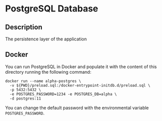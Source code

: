 # PostgreSQL Database

## Description

The persistence layer of the application

## Docker

You can run PostgreSQL in Docker and populate it with the content of this
directory running the following command:

```
docker run --name alpha-postgres \
  -v ${PWD}/preload.sql:/docker-entrypoint-initdb.d/preload.sql \
  -p 5432:5432 \
  -e POSTGRES_PASSWORD=1234 -e POSTGRES_DB=alpha \
  -d postgres:11
```

You can change the default password with the environmental variable
`POSTGRES_PASSWORD`.
